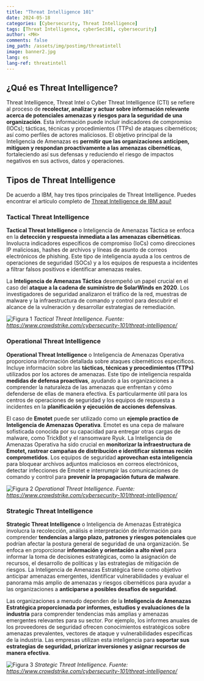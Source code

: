 ```yaml
---
title: "Threat Intelligence 101"
date: 2024-05-18
categories: [Cybersecurity, Threat Intelligence]
tags: [Threat Intelligence, cyberSec101, cybersecurity]
author: <MH>
comments: false
img_path: /assets/img/postimg/threatintell
image: banner2.jpg
lang: es
lang-ref: threatintell
---
```


## ¿Qué es Threat Intelligence?

Threat Intelligence, Threat Intel o Cyber Threat Intelligence (CTI) se refiere al proceso de **recolectar, analizar y actuar sobre información relevante acerca de potenciales amenazas y riesgos para la seguridad de una organización**. Esta información puede incluir indicadores de compromiso (IOCs); tácticas, técnicas y procedimientos (TTPs) de ataques cibernéticos; así como perfiles de actores maliciosos. El objetivo principal de la Inteligencia de Amenazas es **permitir que las organizaciones anticipen, mitiguen y respondan proactivamente a las amenazas cibernéticas**, fortaleciendo así sus defensas y reduciendo el riesgo de impactos negativos en sus activos, datos y operaciones.

## Tipos de Threat Intelligence

De acuerdo a IBM, hay tres tipos principales de Threat Intelligence. Puedes encontrar el artículo completo de [Threat Intelligence de IBM aquí!](https://www.ibm.com/topics/threat-intelligence#Types+of+threat+intelligence)

### Tactical Threat Intelligence
**Tactical Threat Intelligence** o Inteligencia de Amenazas Táctica se enfoca en la **detección y respuesta inmediata a las amenazas cibernéticas**. Involucra indicadores específicos de compromiso (IoCs) como direcciones IP maliciosas, hashes de archivos y líneas de asunto de correos electrónicos de phishing. Este tipo de inteligencia ayuda a los centros de operaciones de seguridad (SOCs) y a los equipos de respuesta a incidentes a filtrar falsos positivos e identificar amenazas reales.

La **Inteligencia de Amenazas Táctica** desempeñó un papel crucial en el caso del **ataque a la cadena de suministro de SolarWinds en 2020**. Los investigadores de seguridad analizaron el tráfico de la red, muestras de malware y la infraestructura de comando y control para descubrir el alcance de la vulneración y desarrollar estrategias de remediación.

![Figura 1](1.png)
*Tactical Threat Intelligence.
Fuente: https://www.crowdstrike.com/cybersecurity-101/threat-intelligence/*

### Operational Threat Intelligence
**Operational Threat Intelligence** o Inteligencia de Amenazas Operativa proporciona información detallada sobre ataques cibernéticos específicos. Incluye información sobre las **tácticas, técnicas y procedimientos (TTPs)** utilizados por los actores de amenazas. Este tipo de inteligencia respalda **medidas de defensa proactivas**, ayudando a las organizaciones a comprender la naturaleza de las amenazas que enfrentan y cómo defenderse de ellas de manera efectiva. Es particularmente útil para los centros de operaciones de seguridad y los equipos de respuesta a incidentes en la **planificación y ejecución de acciones defensivas**.

El caso de **Emotet** puede ser utilizado como un **ejemplo practico de Inteligencia de Amenazas Operativa**. Emotet es una cepa de malware sofisticada conocida por su capacidad para entregar otras cargas de malware, como TrickBot y el ransomware Ryuk. La Inteligencia de Amenazas Operativa ha sido crucial en **monitorizar la infraestructura de Emotet, rastrear campañas de distribución e identificar sistemas recién comprometidos**. Los equipos de seguridad **aprovechan esta inteligencia** para bloquear archivos adjuntos maliciosos en correos electrónicos, detectar infecciones de Emotet e interrumpir las comunicaciones de comando y control para **prevenir la propagación futura de malware**.

![Figura 2](2.png)
*Operational Threat Intelligence.
Fuente: https://www.crowdstrike.com/cybersecurity-101/threat-intelligence/*

### Strategic Threat Intelligence
**Strategic Threat Intelligence** o Inteligencia de Amenazas Estratégica involucra la recolección, análisis e interpretación de información para comprender **tendencias a largo plazo, patrones y riesgos potenciales** que podrían afectar la postura general de seguridad de una organización. Se enfoca en proporcionar **información y orientación a alto nivel** para informar la toma de decisiones estratégicas, como la asignación de recursos, el desarrollo de políticas y las estrategias de mitigación de riesgos. La Inteligencia de Amenazas Estratégica tiene como objetivo anticipar amenazas emergentes, identificar vulnerabilidades y evaluar el panorama más amplio de amenazas y riesgos cibernéticos para ayudar a las organizaciones a **anticiparse a posibles desafíos de seguridad**.

Las organizaciones a menudo dependen de la **Inteligencia de Amenazas Estratégica proporcionada por informes, estudios y evaluaciones de la industria** para comprender tendencias más amplias y amenazas emergentes relevantes para su sector. Por ejemplo, los informes anuales de los proveedores de seguridad ofrecen conocimientos estratégicos sobre amenazas prevalentes, vectores de ataque y vulnerabilidades específicas de la industria. Las empresas utilizan esta inteligencia para **soportar sus estrategias de seguridad, priorizar inversiones y asignar recursos de manera efectiva**.

![Figura 3](3.png)
*Strategic Threat Intelligence.
Fuente: https://www.crowdstrike.com/cybersecurity-101/threat-intelligence/*
